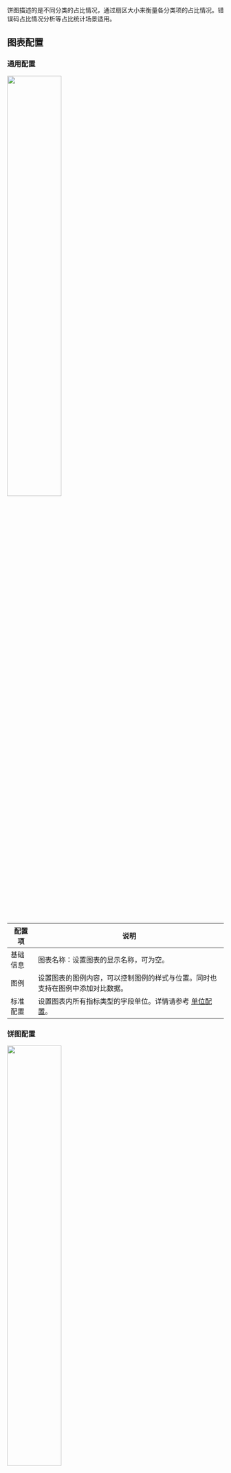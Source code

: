 饼图描述的是不同分类的占比情况，通过扇区大小来衡量各分类项的占比情况。错误码占比情况分析等占比统计场景适用。

## 图表配置

### 通用配置

<img src="https://qcloudimg.tencent-cloud.cn/raw/19815d4c1a7882077f447720039b310a.png" style="width:50%;" />

| 配置项   | 说明                                                         |
| -------- | ------------------------------------------------------------ |
| 基础信息 | 图表名称：设置图表的显示名称，可为空。                                 |
| 图例     | 设置图表的图例内容，可以控制图例的样式与位置。同时也支持在图例中添加对比数据。 |
| 标准配置 | 设置图表内所有指标类型的字段单位。详情请参考 [单位配置](https://cloud.tencent.com/document/product/614/74036)。     |


### 饼图配置

<img src="https://qcloudimg.tencent-cloud.cn/raw/c4e58376ee8320bc835609d1eb84fa3d.png" style="width:50%;" />

| 配置项 | 说明                                                         |
| ------ | ------------------------------------------------------------ |
| 饼图   | 展示方式：控制饼图的样式，实心为饼图，空心为环形图。<br />排序方式：控制扇区的排序方式，支持升序或降序，默认不排序。<br />扇区合并：合并 TOPN 以外的扇区为一个其他分区。当扇区分类过多时，可用此功能聚焦 TOPN 对象。默认不合并。<br />标签：显示饼图标签，可选择标签内容为：名称、数值、百分比中的一项或多项。 |

标签示例：
![](https://qcloudimg.tencent-cloud.cn/raw/7ac18f3c866a585a77c7dfaee52c28c3.png)





